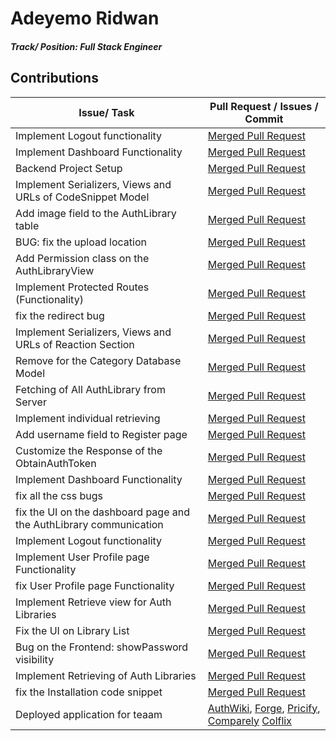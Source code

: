 # Adeyemo Ridwan

##### Track/ Position: **Full Stack Engineer**

## Contributions

| Issue/ Task                                                | Pull Request / Issues / Commit                                                  |
| ---------------------------------------------------------- | ------------------------------------------------------------------------------- |
| Implement Logout functionality                             | [Merged Pull Request](https://github.com/zuri-training/AuthWiki_Team9/pull/140) |
| Implement Dashboard Functionality                          | [Merged Pull Request](https://github.com/zuri-training/AuthWiki_Team9/pull/124) |
| Backend Project Setup                                      | [Merged Pull Request](https://github.com/zuri-training/AuthWiki_Team9/pull/30)  |
| Implement Serializers, Views and URLs of CodeSnippet Model | [Merged Pull Request](https://github.com/zuri-training/AuthWiki_Team9/pull/79)  |
| Add image field to the AuthLibrary table                   | [Merged Pull Request](https://github.com/zuri-training/AuthWiki_Team9/pull/84)  |
| BUG: fix the upload location                               | [Merged Pull Request](https://github.com/zuri-training/AuthWiki_Team9/pull/85)  |
| Add Permission class on the AuthLibraryView                | [Merged Pull Request](https://github.com/zuri-training/AuthWiki_Team9/pull/95)  |
| Implement Protected Routes (Functionality)                 | [Merged Pull Request](https://github.com/zuri-training/AuthWiki_Team9/pull/108) |
| fix the redirect bug               | [Merged Pull Request](https://github.com/zuri-training/AuthWiki_Team9/pull/109) |
| Implement Serializers, Views and URLs of Reaction Section             | [Merged Pull Request](https://github.com/zuri-training/AuthWiki_Team9/pull/111) |
| Remove for the Category Database Model               | [Merged Pull Request](https://github.com/zuri-training/AuthWiki_Team9/pull/112) |
| Fetching of All AuthLibrary from Server               | [Merged Pull Request](https://github.com/zuri-training/AuthWiki_Team9/pull/113) |
| Implement individual retrieving           | [Merged Pull Request](https://github.com/zuri-training/AuthWiki_Team9/pull/116) |
| Add username field to Register page             | [Merged Pull Request](https://github.com/zuri-training/AuthWiki_Team9/pull/117) |
| Customize the Response of the ObtainAuthToken            | [Merged Pull Request](https://github.com/zuri-training/AuthWiki_Team9/pull/118) |
| Implement Dashboard Functionality             | [Merged Pull Request](https://github.com/zuri-training/AuthWiki_Team9/pull/124) |
| fix all the css bugs              | [Merged Pull Request](https://github.com/zuri-training/AuthWiki_Team9/pull/133) |
| fix the UI on the dashboard page and the AuthLibrary communication | [Merged Pull Request](https://github.com/zuri-training/AuthWiki_Team9/pull/138) |
| Implement Logout functionality             | [Merged Pull Request](https://github.com/zuri-training/AuthWiki_Team9/pull/140) |
| Implement User Profile page Functionality              | [Merged Pull Request](https://github.com/zuri-training/AuthWiki_Team9/pull/141) |
| fix User Profile page Functionality                                 | [Merged Pull Request](https://github.com/zuri-training/AuthWiki_Team9/pull/142)  |
| Implement Retrieve view for Auth Libraries                | [Merged Pull Request](https://github.com/zuri-training/AuthWiki_Team9/pull/143)  |
| Fix the UI on Library List                                     | [Merged Pull Request](https://github.com/zuri-training/AuthWiki_Team9/pull/144)  |
| Bug on the Frontend: showPassword visibility     | [Merged Pull Request](https://github.com/zuri-training/AuthWiki_Team9/pull/145)  |
| Implement Retrieving of Auth Libraries           | [Merged Pull Request](https://github.com/zuri-training/AuthWiki_Team9/pull/146)  |
| fix the Installation code snippet          | [Merged Pull Request](https://github.com/zuri-training/AuthWiki_Team9/pull/147)  |
| Deployed application for teaam        | [AuthWiki](https://authwiki.zurifordummies.com/), [Forge](https://forge.zurifordummies.com/), [Pricify](http://pricify.zurifordummies.com/), [Comparely](http://comparelyfe.zurifordummies.com/) [Colflix](https://colflix.zurifordummies.com/) |
